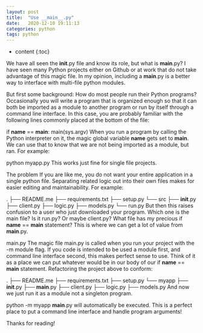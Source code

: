 ```yaml
---
layout: post
title:  "Use __main__.py"
date:   2020-12-10 19:11:13
categories: python
tags: python
---
```


* content
{:toc}

We have all seen the __init__.py file and know its role, but what is __main__.py? I have seen many Python projects either on Github or at work that do not take advantage of this magic file. In my opinion, including a __main__.py is a better way to interface with multi-file python modules.

But first some background: How do most people run their Python programs? Occasionally you will write a program that is organized enough so that it can both be imported as a module to another program or run by itself through a command line interface. In this case, you are probably familiar with the following lines commonly placed at the bottom of the file:

if __name__ == __main__:
  main(sys.argv)
When you run a program by calling the Python interpreter on it, the magic global variable __name__ gets set to __main__. We can use that to know that we are not being imported as a module, but ran. For example:

python myapp.py This works just fine for single file projects.

The problem If you are like me, you do not want your entire application in a single python file. Separating related logic out into their own files makes for easier editing and maintainability. For example:

.
├── README.me
├── requirements.txt
├── setup.py
└── src
    ├── __init__.py
    ├── client.py
    ├── logic.py
    ├── models.py
    └── run.py
But then this raises confusion to a user who just downloaded your program. Which one is the main file? Is it run.py? Or maybe client.py? What file has my precious if __name__ == __main__ statement? This is where we can get a lot of value from __main__.py.

main.py The magic file main.py is called when you run your project with the -m module flag. If you code is intended to be used a module first, and command line interface second, this makes perfect sense to use. Think of it as a place we can put whatever would be in our body of our if __name__ == __main__ statement. Refactoring the project above to conform:

.
├── README.me
├── requirements.txt
├── setup.py
└── myapp
    ├── __init__.py
    ├── __main__.py
    ├── client.py
    ├── logic.py
    ├── models.py
And now we just run it as a module not a singleton program.

python -m myapp
__main__.py will automatically be executed. This is a perfect place to put a command line interface and handle program arguments!

Thanks for reading!
